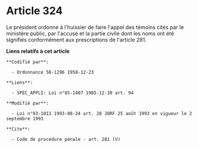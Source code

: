 # Article 324

Le président ordonne à l'huissier de faire l'appel des témoins cités par le ministère public, par l'accusé et la partie
civile dont les noms ont été signifiés conformément aux prescriptions de l'article 281.

**Liens relatifs à cet article**

	**Codifié par**:

	  - Ordonnance 58-1296 1958-12-23

	**Liens**:

	  - SPEC_APPLI: Loi n°85-1407 1985-12-30 art. 94

	**Modifié par**:

	  - Loi n°93-1013 1993-08-24 art. 28 JORF 25 août 1993 en vigueur le 2 septembre 1993

	**Cite**:

	  - Code de procédure pénale - art. 281 (V)
